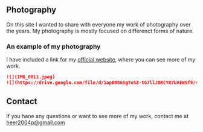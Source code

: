 ## Photography

On this site I wanted to share with everyone my work of photography over the years. 
My photography is mostly focused on differenct forms of nature. 

### An example of my photography 

I have included a link for my [official website](https://heer2004p.wixsite.com/mysite-1), where you can see more of my work. 

```markdown
![](IMG_0811.jpeg)
![](https://drive.google.com/file/d/1apD986SgToSZ-tG7llJ8KCYR7UAEWSf9/view)
```

## Contact

If you hane any questions or want to see more of my work, contact me at heer2004p@gmail.com  
